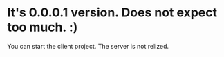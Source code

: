 # It's 0.0.0.1 version. Does not expect too much. :)
You can start the client project. The server is not relized.
